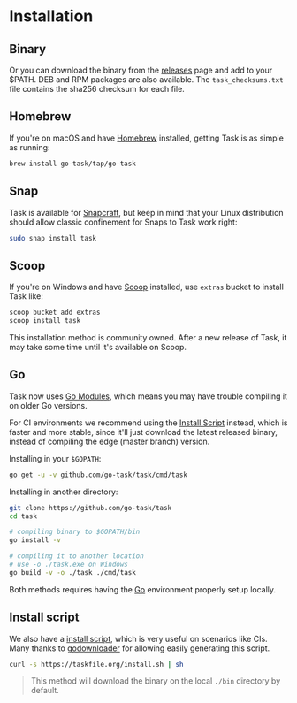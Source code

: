 # Installation

## Binary

Or you can download the binary from the [releases][releases] page and add to
your $PATH. DEB and RPM packages are also available.
The `task_checksums.txt` file contains the sha256 checksum for each file.

## Homebrew

If you're on macOS and have [Homebrew][homebrew] installed, getting Task is
as simple as running:

```bash
brew install go-task/tap/go-task
```

## Snap

Task is available for [Snapcraft][snapcraft], but keep in mind that your
Linux distribution should allow classic confinement for Snaps to Task work
right:

```bash
sudo snap install task
```

## Scoop

If you're on Windows and have [Scoop][scoop] installed, use `extras` bucket
to install Task like:

```cmd
scoop bucket add extras
scoop install task
```

This installation method is community owned. After a new release of Task, it
may take some time until it's available on Scoop.

## Go

Task now uses [Go Modules](https://github.com/golang/go/wiki/Modules), which
means you may have trouble compiling it on older Go versions.

For CI environments we recommend using the [Install Script](#install-script)
instead, which is faster and more stable, since it'll just download the latest
released binary, instead of compiling the edge (master branch) version.

Installing in your `$GOPATH`:

```bash
go get -u -v github.com/go-task/task/cmd/task
```

Installing in another directory:

```bash
git clone https://github.com/go-task/task
cd task

# compiling binary to $GOPATH/bin
go install -v

# compiling it to another location
# use -o ./task.exe on Windows
go build -v -o ./task ./cmd/task
```

Both methods requires having the [Go][go] environment properly setup locally.

## Install script

We also have a [install script][installscript], which is very useful on
scenarios like CIs. Many thanks to [godownloader][godownloader] for allowing
easily generating this script.

```bash
curl -s https://taskfile.org/install.sh | sh
```

> This method will download the binary on the local `./bin` directory by default.

[go]: https://golang.org/
[snapcraft]: https://snapcraft.io/
[homebrew]: https://brew.sh/
[installscript]: https://github.com/go-task/task/blob/master/install-task.sh
[releases]: https://github.com/go-task/task/releases
[godownloader]: https://github.com/goreleaser/godownloader
[scoop]: https://scoop.sh/
